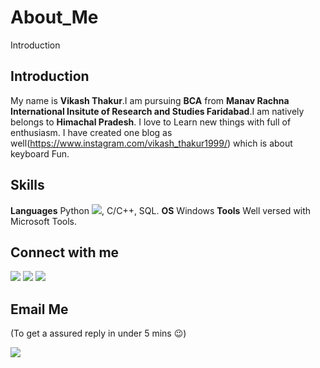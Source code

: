 # About_Me
Introduction
## Introduction
My name is **Vikash Thakur**.I am pursuing **BCA** from **Manav Rachna International Insitute of Research and Studies Faridabad**.I am natively belongs to **Himachal Pradesh**. I love to Learn new things with full of enthusiasm. I have created one blog as well(https://www.instagram.com/vikash_thakur1999/) which is about keyboard Fun.

## Skills
**Languages** Python [<img src="https://img.icons8.com/color/30/000000/snake.png">](), C/C++, SQL.
**OS** Windows
**Tools** Well versed with Microsoft Tools.

## Connect with me
[<img target="_blank" src="https://img.icons8.com/cute-clipart/64/000000/linkedin.png">](https://www.linkedin.com/in/vikash-thakur-57a01017b)  [<img target="_blank" src="https://img.icons8.com/color/48/000000/github-2.png">](https://github.com/Thakurvikash)  [<img target="_blank" src="https://img.icons8.com/cute-clipart/50/000000/facebook.png">](https://www.facebook.com/profile.php?id=100006225512108)
## Email Me
(To get a assured reply in under 5 mins :wink:)

[<img target="_blank" src="https://img.icons8.com/color/48/000000/gmail.png">](mailto:tvikash446@gmail.com)
